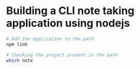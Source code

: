 # Building a CLI note taking application using nodejs

```bash
# Add the application to the path
npm link

# Checking the project present in the path
which note

```
